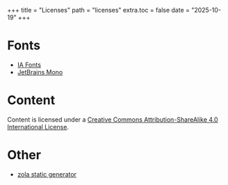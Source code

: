+++
title = "Licenses"
path = "licenses"
extra.toc = false
date = "2025-10-19"
+++

# Fonts

* [IA Fonts](https://github.com/iaolo/iA-Fonts/blob/master/iA%20Writer%20Quattro/LICENSE.md)
* [JetBrains Mono](https://www.jetbrains.com/lp/mono/#license)

# Content
Content is licensed under a <a rel="license" href="http://creativecommons.org/licenses/by-sa/4.0/">Creative Commons Attribution-ShareAlike 4.0 International License</a>.

# Other
* [zola static generator](https://github.com/getzola/zola/blob/master/LICENSE)
